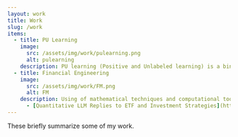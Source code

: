 ```yaml
---
layout: work
title: Work
slug: /work
items:
  - title: PU Learning
    image:
      src: /assets/img/work/pulearning.png
      alt: pulearning
    description: PU learning (Positive and Unlabeled learning) is a binary classification setting where the training data consists of positive examples and unlabeled examples that may contain both positive and negative instances.
  - title: Financial Engineering
    image:
      src: /assets/img/work/FM.png
      alt: FM
    description: Using of mathematical techniques and computational tools to solve complex financial problems and design innovative financial products and strategies.
      - [Quantitative LLM Replies to ETF and Investment Strategies](https://hkustconnect-my.sharepoint.com/:b:/g/personal/jwangiy_connect_ust_hk/EaqbJZiUSlNLoP3pvxBtRp8BQ80nCzhZqvracMaN_-3veA?e=cydYW6)
---
```


These briefly summarize some of my work.
<br />
<br />
